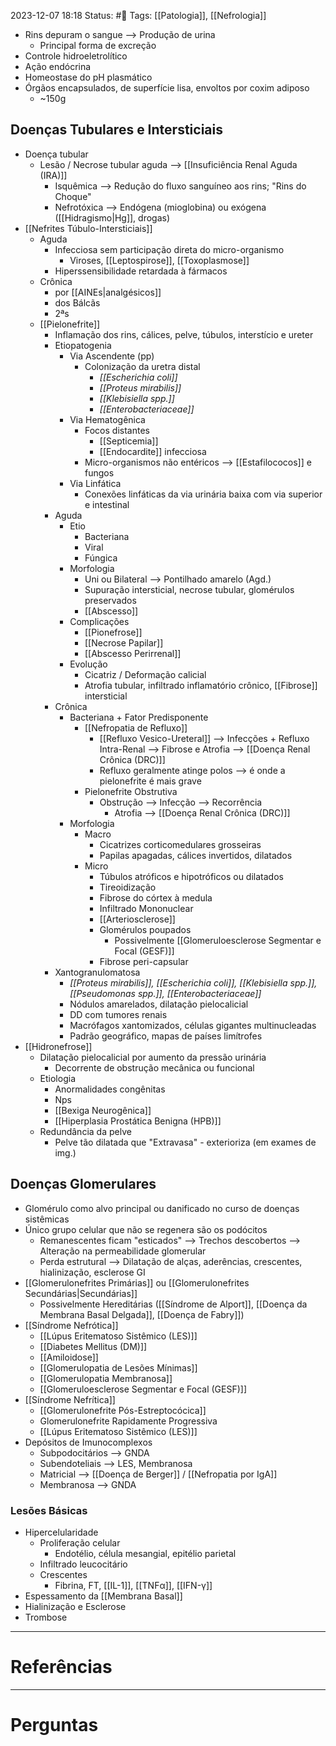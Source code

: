 2023-12-07 18:18
Status: #🌱 
Tags: [[Patologia]], [[Nefrologia]]
<br/>
- Rins depuram o sangue --> Produção de urina
	- Principal forma de excreção
- Controle hidroeletrolítico
- Ação endócrina
- Homeostase do pH plasmático
- Órgãos encapsulados, de superfície lisa, envoltos por coxim adiposo
	- ~150g
## Doenças Tubulares e Intersticiais
- Doença tubular
	- Lesão / Necrose tubular aguda --> [[Insuficiência Renal Aguda (IRA)]]
		- Isquêmica --> Redução do fluxo sanguíneo aos rins; "Rins do Choque"
		- Nefrotóxica --> Endógena (mioglobina) ou exógena ([[Hidragismo|Hg]], drogas)
- [[Nefrites Túbulo-Intersticiais]] 
	- Aguda
		- Infecciosa sem participação direta do micro-organismo
			- Viroses, [[Leptospirose]], [[Toxoplasmose]]
		- Hiperssensibilidade retardada à fármacos
	- Crônica
		- por [[AINEs|analgésicos]]
		- dos Bálcãs
		- 2ªs
	- [[Pielonefrite]]
		- Inflamação dos rins, cálices, pelve, túbulos, interstício e ureter
		- Etiopatogenia
			- Via Ascendente (pp)
				- Colonização da uretra distal
					- _[[Escherichia coli]]_
					- _[[Proteus mirabilis]]_
					- _[[Klebisiella spp.]]_
					- _[[Enterobacteriaceae]]_
			- Via Hematogênica
				- Focos distantes
					- [[Septicemia]]
					- [[Endocardite]] infecciosa
				- Micro-organismos não entéricos --> [[Estafilococos]] e fungos
			- Via Linfática
				- Conexões linfáticas da via urinária baixa com via superior e intestinal
		- Aguda
			- Etio
				- Bacteriana
				- Viral
				- Fúngica
			- Morfologia
				- Uni ou Bilateral --> Pontilhado amarelo (Agd.)
				- Supuração intersticial, necrose tubular, glomérulos preservados
				- [[Abscesso]]
			- Complicações
				- [[Pionefrose]]
				- [[Necrose Papilar]]
				- [[Abscesso Perirrenal]]
			- Evolução
				- Cicatriz / Deformação calicial
				- Atrofia tubular, infiltrado inflamatório crônico, [[Fibrose]] intersticial
		- Crônica
			- Bacteriana + Fator Predisponente
				- [[Nefropatia de Refluxo]]
					- [[Refluxo Vesico-Ureteral]] --> Infecções + Refluxo Intra-Renal --> Fibrose e Atrofia --> [[Doença Renal Crônica (DRC)]]
					- Refluxo geralmente atinge polos --> é onde a pielonefrite é mais grave
				- Pielonefrite Obstrutiva
					- Obstrução --> Infecção --> Recorrência
						- Atrofia --> [[Doença Renal Crônica (DRC)]]
			- Morfologia
				- Macro
					- Cicatrizes corticomedulares grosseiras
					- Papilas apagadas, cálices invertidos, dilatados
				- Micro
					- Túbulos atróficos e hipotróficos ou dilatados
					- Tireoidização
					- Fibrose do córtex à medula
					- Infiltrado Mononuclear
					- [[Arteriosclerose]]
					- Glomérulos poupados
						- Possivelmente [[Glomeruloesclerose Segmentar e Focal (GESF)]]
					- Fibrose peri-capsular
		- Xantogranulomatosa
			- _[[Proteus mirabilis]], [[Escherichia coli]], [[Klebisiella spp.]], [[Pseudomonas spp.]], [[Enterobacteriaceae]]_
			- Nódulos amarelados, dilatação pielocalicial
			- DD com tumores renais
			- Macrófagos xantomizados, células gigantes multinucleadas
			- Padrão geográfico, mapas de países limítrofes
- [[Hidronefrose]]
	- Dilatação pielocalicial por aumento da pressão urinária
		- Decorrente de obstrução mecânica ou funcional
	- Etiologia
		- Anormalidades congênitas
		- Nps
		- [[Bexiga Neurogênica]]
		- [[Hiperplasia Prostática Benigna (HPB)]]
	- Redundância da pelve
		- Pelve tão dilatada que "Extravasa" - exterioriza (em exames de img.)
## Doenças Glomerulares
- Glomérulo como alvo principal ou danificado no curso de doenças sistêmicas
- Único grupo celular que não se regenera são os podócitos
	- Remanescentes ficam "esticados" --> Trechos descobertos --> Alteração na permeabilidade glomerular
	- Perda estrutural --> Dilatação de alças, aderências, crescentes, hialinização, esclerose GI
- [[Glomerulonefrites Primárias]] ou [[Glomerulonefrites Secundárias|Secundárias]]
	- Possivelmente Hereditárias ([[Síndrome de Alport]], [[Doença da Membrana Basal Delgada]], [[Doença de Fabry]])
- [[Síndrome Nefrótica]]
	- [[Lúpus Eritematoso Sistêmico (LES)]]
	- [[Diabetes Mellitus (DM)]]
	- [[Amiloidose]]
	- [[Glomerulopatia de Lesões Mínimas]]
	- [[Glomerulopatia Membranosa]]
	- [[Glomeruloesclerose Segmentar e Focal (GESF)]]
- [[Síndrome Nefrítica]]
	- [[Glomerulonefrite Pós-Estreptocócica]]
	- Glomerulonefrite Rapidamente Progressiva
	- [[Lúpus Eritematoso Sistêmico (LES)]]
- Depósitos de Imunocomplexos
	- Subpodocitários --> GNDA
	- Subendoteliais --> LES, Membranosa
	- Matricial --> [[Doença de Berger]] / [[Nefropatia por IgA]]
	- Membranosa --> GNDA
### Lesões Básicas
- Hipercelularidade
	- Proliferação celular
		- Endotélio, célula mesangial, epitélio parietal
	- Infiltrado leucocitário
	- Crescentes
		- Fibrina, FT, [[IL-1]], [[TNFα]], [[IFN-γ]]
- Espessamento da [[Membrana Basal]]
- Hialinização e Esclerose
- Trombose
____
# Referências
---
# Perguntas

